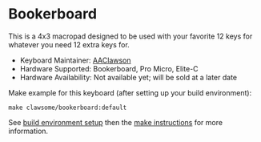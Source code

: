 # Bookerboard

This is a 4x3 macropad designed to be used with your favorite 12 keys for whatever you need 12 extra keys for.

- Keyboard Maintainer: [AAClawson](https://github.com/AlisGraveNil)
- Hardware Supported: Bookerboard, Pro Micro, Elite-C
- Hardware Availability: Not available yet; will be sold at a later date

Make example for this keyboard (after setting up your build environment):

    make clawsome/bookerboard:default

See [build environment setup](https://docs.qmk.fm/#/newbs_getting_started) then the [make instructions](https://docs.qmk.fm/#/getting_started_make_guide) for more information.
